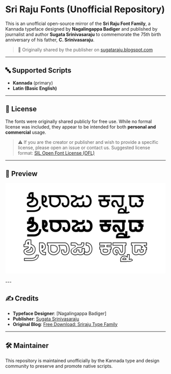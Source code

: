 # Sri Raju Fonts (Unofficial Repository)

This is an unofficial open-source mirror of the **Sri Raju Font Family**, a Kannada typeface designed by **Nagalingappa Badiger** and published by journalist and author **Sugata Srinivasaraju** to commemorate the 75th birth anniversary of his father, **C. Srinivasaraju**.

> 🎁 Originally shared by the publisher on [sugataraju.blogspot.com](https://sugataraju.blogspot.com/2019/01/free-download-sriraju-type-family-with.html)

---
## 🔤 Supported Scripts

- **Kannada** (primary)
- **Latin (Basic English)**

---

## 🧾 License

The fonts were originally shared publicly for free use. While no formal license was included, they appear to be intended for both **personal and commercial** usage.

> ⚠️ If you are the creator or publisher and wish to provide a specific license, please open an issue or contact us. Suggested license format: [SIL Open Font License (OFL)](https://scripts.sil.org/OFL)

---

## 📸 Preview

<p align="center">
  <img src="specimen/preview.png" alt="Sriraju Font Preview" width="600">
</p>
---

## ✍️ Credits

- **Typeface Designer**: [Nagalingappa Badiger]
- **Publisher**: [Sugata Srinivasaraju](https://sugataraju.blogspot.com/)
- **Original Blog**: [Free Download: Sriraju Type Family](https://sugataraju.blogspot.com/2019/01/free-download-sriraju-type-family-with.html)

---

## 🛠 Maintainer

This repository is maintained unofficially by the Kannada type and design community to preserve and promote native scripts.

